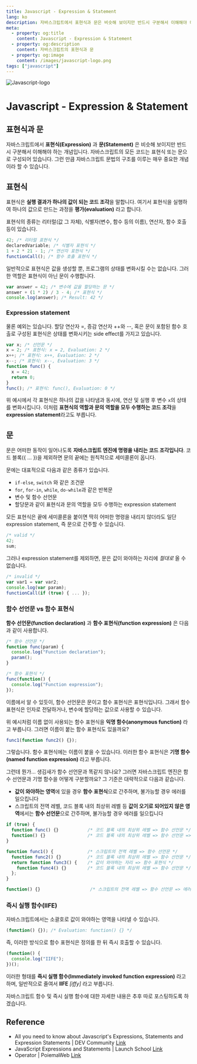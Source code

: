 ```yaml
---
title: Javascript - Expression & Statement
lang: ko
description: 자바스크립트에서 표현식과 문은 비슷해 보이지만 반드시 구분해서 이해해야 하는 개념입니다. 자바스크립트의 모든 코드는 표현식 또는 문으로 구성되어 있습니다. 그런 만큼 자바스크립트 문법의 구조를 이루는 매우 중요한 개념이라 할 수 있습니다.
meta:
  - property: og:title
    content: Javascript - Expression & Statement
  - property: og:description
    content: 자바스크립트의 표현식과 문
  - property: og:image
    content: /images/javascript-logo.png
tags: ["javascript"]
---
```


![Javascript-logo](/images/javascript-logo.png)

# Javascript - Expression & Statement

## 표현식과 문

자바스크립트에서 **표현식(Expression)** 과 **문(Statement)** 은 비슷해 보이지만 반드시 구분해서 이해해야 하는 개념입니다. 자바스크립트의 모든 코드는 표현식 또는 문으로 구성되어 있습니다. 그런 만큼 자바스크립트 문법의 구조를 이루는 매우 중요한 개념이라 할 수 있습니다.

## 표현식

표현식은 **실행 결과가 하나의 값이 되는 코드 조각**을 말합니다. 여기서 표현식을 실행하여 하나의 값으로 만드는 과정을 **평가(evaluation)** 라고 합니다.

표현식의 종류는 리터럴(값 그 자체), 식별자(변수, 함수 등의 이름), 연산자, 함수 호출 등이 있습니다.

```javascript
42; /* 리터럴 표현식 */
declaredVariable; /* 식별자 표현식 */
1 + 2 * 21 - 1; /* 연산자 표현식 */
functionCall(); /* 함수 호출 표현식 */
```

일반적으로 표현식은 값을 생성할 뿐, 프로그램의 상태를 변화시킬 수는 없습니다. 그러한 역할은 표현식이 아닌 문이 수행합니다.

```javascript
var answer = 42; /* 변수에 값을 할당하는 문 */
answer + (1 * 2) / 3 - 4; /* 표현식 */
console.log(answer); /* Result: 42 */
```

### Expression statement

물론 예외는 있습니다. 할당 연산자 =, 증감 연산자 ++와 --, 혹은 문이 포함된 함수 호출로 구성된 표현식은 상태를 변화시키는 side effect를 가지고 있습니다.

```javascript
var x; /* 선언문 */
x = 2; /* 표현식: x = 2, Evaluation: 2 */
x++; /* 표현식: x++, Evaluation: 2 */
x--; /* 표현식: x--, Evaluation: 3 */
function func() {
  x = 42;
  return 0;
}
func(); /* 표현식: func(), Evaluation: 0 */
```

위 예시에서 각 표현식은 하나의 값을 나타냄과 동시에, 연산 및 실행 후 변수 `x`의 상태를 변화시킵니다. 이처럼 **표현식의 역할과 문의 역할을 모두 수행하는 코드 조각**을 **expression statement**라고도 부릅니다.

## 문

문은 어떠한 동작이 일어나도록 **자바스크립트 엔진에 명령을 내리는 코드 조각입니다**. 코드 블록({ ... })을 제외하면 문의 끝에는 원칙적으로 세미콜론이 옵니다.

문에는 대표적으로 다음과 같은 종류가 있습니다.

- `if-else`, `switch` 와 같은 조건문
- `for`, `for-in`, `while`, `do-while`과 같은 반복문
- 변수 및 함수 선언문
- 할당문과 같이 표현식과 문의 역할을 모두 수행하는 expression statement

모든 표현식은 끝에 세미콜론을 붙이면 딱히 어떠한 명령을 내리지 않더라도 일단 expression statement, 즉 문으로 간주할 수 있습니다.

```javascript
/* valid */
42;
sum;
```

그러나 expression statement를 제외하면, 문은 값이 와야하는 자리에 _절대로_ 올 수 없습니다.

```javascript
/* invalid */
var var1 = var var2;
console.log(var param);
functionCall(if (true) { ... });
```

### 함수 선언문 vs 함수 표현식

**함수 선언문(function declaration)** 과 **함수 표현식(function expression)** 은 다음과 같이 사용합니다.

```javascript
/* 함수 선언문 */
function func(param) {
  console.log("Function declaration");
  param();
}

/* 함수 표현식 */
func(function() {
  console.log("Function expression");
});
```

이름에서 알 수 있듯이, 함수 선언문은 문이고 함수 표현식은 표현식입니다. 그래서 함수 표현식은 인자로 전달하거나, 변수에 할당하는 값으로 사용할 수 있습니다.

위 예시처럼 이름 없이 사용되는 함수 표현식을 **익명 함수(anonymous function)** 라고 부릅니다. 그러면 이름이 붙는 함수 표현식도 있을까요?

```javascript
func1(function func2() {});
```

그렇습니다. 함수 표현식에는 이름이 붙을 수 있습니다. 이러한 함수 표현식은 **기명 함수(named function expression)** 라고 부릅니다.

그런데 뭔가... 생김새가 함수 선언문과 똑같지 않나요? 그러면 자바스크립트 엔진은 함수 선언문과 기명 함수을 어떻게 구분할까요? 그 기준은 대략적으로 다음과 같습니다.

- **값이 와야하는 영역**에 있을 경우 **함수 표현식**으로 간주하며, 불가능할 경우 에러를 일으킵니다
- 스크립트의 전역 레벨, 코드 블록 내의 최상위 레벨 등 **값이 오기로 되어있지 않은 영역**에서는 **함수 선언문**으로 간주하며, 불가능할 경우 에러를 일으킵니다

```javascript
if (true) {
  function func() {}           /* 코드 블록 내의 최상위 레벨 => 함수 선언문 */
  function() {}                /* 코드 블록 내의 최상위 레벨 => 함수 선언문 => 에러 */
}

function func1() {             /* 스크립트의 전역 레벨 => 함수 선언문 */
  function func2() {}          /* 코드 블록 내의 최상위 레벨 => 함수 선언문 */
  return function func3() {    /* 값이 와야하는 자리 => 함수 표현식 */
    function func4() {}        /* 코드 블록 내의 최상위 레벨 => 함수 선언문 */
  };
}

function() {}                   /* 스크립트의 전역 레벨 => 함수 선언문 => 에러 */
```

### 즉시 실행 함수(IIFE)

자바스크립트에서는 소괄호로 값이 와야하는 영역을 나타낼 수 있습니다.

```javascript
(function() {}); /* Evaluation: function() {} */
```

즉, 이러한 방식으로 함수 표현식은 정의를 한 뒤 즉시 호출할 수 있습니다.

```javascript
(function() {
  console.log("IIFE");
})();
```

이러한 형태를 **즉시 실행 함수(Immediately invoked function expression)** 라고 하며, 일반적으로 줄여서 **IIFE** _[iffy]_ 라고 부릅니다.

자바스크립트 함수 및 즉시 실행 함수에 대한 자세한 내용은 추후 따로 포스팅하도록 하겠습니다.

## Reference

- All you need to know about Javascript's Expressions, Statements and Expression Statements | DEV Community [Link](https://dev.to/promhize/javascript-in-depth-all-you-need-to-know-about-expressions-statements-and-expression-statements-5k2)
- JavaScript Expressions and Statements | Launch School [Link](https://medium.com/launch-school/javascript-expressions-and-statements-4d32ac9c0e74)
- Operator | PoiemaWeb [Link](https://poiemaweb.com/js-operator)

<Disqus/>
